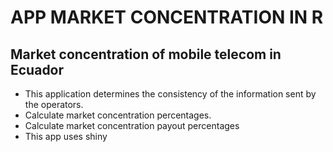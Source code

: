 # APP MARKET CONCENTRATION IN R

## Market concentration of mobile telecom in Ecuador

-   This application determines the consistency of the information sent by the operators.
-   Calculate market concentration percentages.
-   Calculate market concentration payout percentages
-   This app uses shiny
